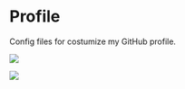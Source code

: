 # Profile
Config files for costumize my GitHub profile.

![](https://komarev.com/ghpvc/?username=sonuchivas&label=PROFILE+VIEWS)

![](https://github-readme-stats.vercel.app/api?username=sonnychivas&hide=contribs,prs)


